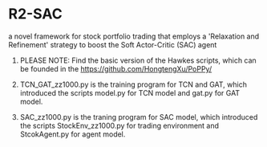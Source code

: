 # R2-SAC
a novel framework for stock portfolio trading that employs a 'Relaxation and Refinement' strategy to boost the Soft Actor-Critic (SAC) agent
1. PLEASE NOTE: Find the basic version of the Hawkes scripts, which can be founded in the https://github.com/HongtengXu/PoPPy/

2. TCN_GAT_zz1000.py is the training program for TCN and GAT, which introduced the scripts model.py for TCN model and gat.py for GAT model.

3. SAC_zz1000.py is the traning program for SAC model, which introduced the scripts StockEnv_zz1000.py for trading environment and StcokAgent.py for agent model.
